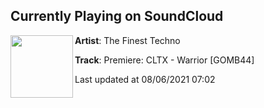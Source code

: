 ## Currently Playing on SoundCloud

[<img align="left" width="100" src="https://i1.sndcdn.com/artworks-UbMLIcEVTXteDh5I-t2LayQ-t500x500.jpg">](https://soundcloud.com/thefinesttechno/premiere-cltx-warrior-gomb44?in=gombocrec/sets/gomb44-cltx-eternally-yours-ep)

**Artist**: The Finest Techno 

**Track**: Premiere: CLTX - Warrior [GOMB44]

Last updated at 08/06/2021 07:02
